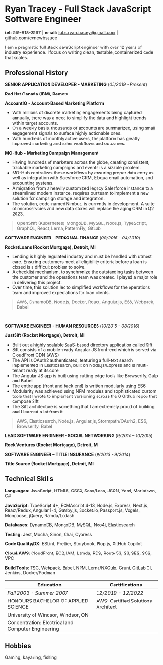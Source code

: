 # Ryan Tracey - Full Stack JavaScript Software Engineer

**tel:** 519-818-3567 | **email:** jobs.ryan.tracey@gmail.com | github.com/eenewbsauce

I am a pragmatic full stack JavaScript engineer with over 12 years of industry experience. I focus on writing clean, testable, containerized code that scales.

## Professional History

**SENIOR APPLICATION DEVELOPER - MARKETING** (_05/2019 - Present_)

**Red Hat Canada (IBM), Remote**

**AccountIQ - Account-Based Marketing Platform**

- With millions of discrete marketing engagements being captured annually, there was a need to simplify the data and highlight trends within target accounts.
- On a weekly basis, thousands of accounts are summarized, using small engagement signals to surface highly actionable ones.
- With hundreds of monthly active users, the platform has greatly improved marketing and sales workflows and outcomes.

**MO-Hub - Marketing Campaign Management**

- Having hundreds of marketers across the globe, creating consistent, trackable marketing campaigns and events is a sizable problem.
- MO-Hub centralizes these workflows by ensuring proper data entry as well as integration with Salesforce CRM, Eloqua email automation, and accounting systems.
- A migration from a heavily customized legacy Salesforce instance to a streamlined modern instance, requires our team to implement a new solution for campaign storage and integration.
- The solution, code-named Nimbus, is currently in development. A suite of microservcies and new data stores will replace the aging CRM in Q2 2023.

> OpenShift (Kubernetes), MongoDB, MySQL, Node.js, TypeScript, GraphQL, React, Lerna, PatternFly, GitLab

**SOFTWARE ENGINEER - PERSONAL FINANCE** (_08/2016 - 04/2019_)

**RocketLoans (Rocket Mortgage), Detroit, MI**

- Lending is highly regulated industry and must be handled with utmost care. Ensuring customers meet all eligibility criteria before a loan is closed is a difficult problem to solve.
- A checklist mechanism, to synchronize the outstanding tasks between the customer and the operations team was created. I played a major role in delivering this project.
- Over time, this solution led to simplified workflows for the operations team and improved expectations for loan clients.

> AWS, DynamoDB, Node.js, Docker, React, Angular.js, ES6, Webpack, Babel

<br>

**SOFTWARE ENGINEER - HUMAN RESOURCES** (_10/2015 - 08/2016_)

**JustSift (Rocket Mortgage), Detroit, MI**

- Built out a highly scalable SaaS-based directory application called Sift
- Sift consists of a mobile-ready Angular JS front-end which is served via CloudFront CDN (AWS)
- The API is OAuth2 authenticated, featuring a full-text search implemented in Elasticsearch, built on Node.js/Express and is multi-tenant ready at its core
- The Angular JS app is built using cutting edge tools like Browserify, Gulp and Babel
- The entire app (front and back end) is written modularly using ES6
- Modularity was achieved using NPM modules and sophisticated custom tools that I wrote to implement versioning across the 8 Github repos that compose Sift
- The Sift architecture is something that I am extremely proud of building and I learned a lot from it

> AWS, Elasticsearch, Node.js, Angular.js, Stormpath/OAuth2, ES6, Browserify, Babel

**LEAD SOFTWARE ENGINEER – SOCIAL NETWORKING** (_9/2014 – 10/2015_)

**Rock Ventures (Rocket Mortgage), Detroit, MI**

**SOFTWARE ENGINEER – TITLE INSURANCE** (_9/2013 - 9/2014_)

**Title Source (Rocket Mortgage), Detroit, MI**

## Technical Skills

**Languages**: JavaScript, HTML5, CSS3, Sass/Less, JSON, Yaml, Markdown, C#

**JavaScript**: TypeScript 4+, ECMAscript 4-13, Node.js, Express, Next.js, React/Redux, Angular 1-4, Gatsby.js, Socket.io, Passport.js, Vogels, Mongoose, jQuery, Ramda/Lodash

**Databases**: DynamoDB, MongoDB, MySQL, Neo4j, Elasticsearch

**Testing**: Jest, Mocha, Sinon, Chai, Cypress

**Code Quality/DX**: ESLint, Prettier, Storybook, Plop.js, GitHub Copilot

**Cloud:AWS**: CloudFront, EC2, IAM, Lamda, RDS, Route 53, S3, SES, SQS, VPC

**Build Tools**: TSC, Webpack, Babel, NPM, Lerna/NXGulp, Grunt, GitLab CI, Jenkins, Docker/Podman

| Education                                          | Certifications                     |
| -------------------------------------------------- | ---------------------------------- |
| _Fall 2003 - Summer 2007_                          | _12/2019 - 12/2022_                |
| HONOURS BACHELOR OF APPLIED SCIENCE                | AWS: Certified Solutions Architect |
| University of Windsor, Windsor, ON                 |
| Concentration: Electrical and Computer Engineering |

## Hobbies

Gaming, kayaking, fishing
